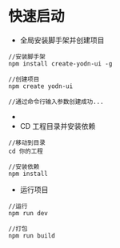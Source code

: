 # 快速启动

- 全局安装脚手架并创建项目

```
//安装脚手架
npm install create-yodn-ui -g

//创建项目
npm create yodn-ui

//通过命令行输入参数创建成功...
```

-
- CD 工程目录并安装依赖

```
//移动到目录
cd 你的工程

//安装依赖
npm install
```

- 运行项目

```
//运行
npm run dev

//打包
npm run build
```
